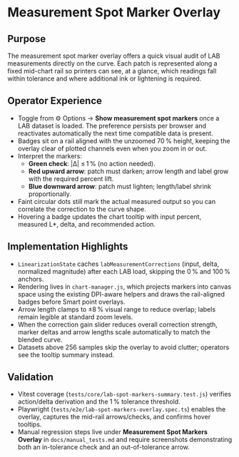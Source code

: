 # Measurement Spot Marker Overlay

## Purpose
The measurement spot marker overlay offers a quick visual audit of LAB measurements directly on the curve. Each patch is represented along a fixed mid-chart rail so printers can see, at a glance, which readings fall within tolerance and where additional ink or lightening is required.

## Operator Experience
- Toggle from ⚙️ Options → **Show measurement spot markers** once a LAB dataset is loaded. The preference persists per browser and reactivates automatically the next time compatible data is present.
- Badges sit on a rail aligned with the unzoomed 70 % height, keeping the overlay clear of plotted channels even when you zoom in or out.
- Interpret the markers:
  - **Green check**: |Δ| ≤ 1 % (no action needed).
  - **Red upward arrow**: patch must darken; arrow length and label grow with the required percent lift.
  - **Blue downward arrow**: patch must lighten; length/label shrink proportionally.
- Faint circular dots still mark the actual measured output so you can correlate the correction to the curve shape.
- Hovering a badge updates the chart tooltip with input percent, measured L*, delta, and recommended action.

## Implementation Highlights
- `LinearizationState` caches `labMeasurementCorrections` (input, delta, normalized magnitude) after each LAB load, skipping the 0 % and 100 % anchors.
- Rendering lives in `chart-manager.js`, which projects markers into canvas space using the existing DPI-aware helpers and draws the rail-aligned badges before Smart point overlays.
- Arrow length clamps to ±8 % visual range to reduce overlap; labels remain legible at standard zoom levels.
- When the correction gain slider reduces overall correction strength, marker deltas and arrow lengths scale automatically to match the blended curve.
- Datasets above 256 samples skip the overlay to avoid clutter; operators see the tooltip summary instead.

## Validation
- Vitest coverage (`tests/core/lab-spot-markers-summary.test.js`) verifies action/delta derivation and the 1 % tolerance threshold.
- Playwright (`tests/e2e/lab-spot-markers-overlay.spec.ts`) enables the overlay, captures the mid-rail arrows/checks, and confirms hover tooltips.
- Manual regression steps live under **Measurement Spot Markers Overlay** in `docs/manual_tests.md` and require screenshots demonstrating both an in-tolerance check and an out-of-tolerance arrow.
